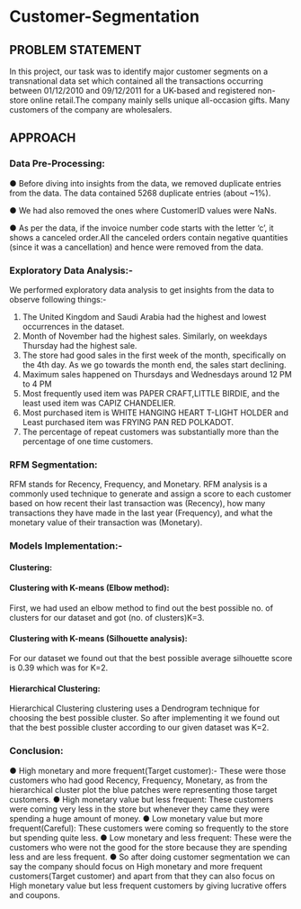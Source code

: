 # Customer-Segmentation

## PROBLEM STATEMENT

In this project, our task was to identify major customer segments on a
transnational data set which contained all the transactions occurring
between 01/12/2010 and 09/12/2011 for a UK-based and registered
non-store online retail.The company mainly sells unique all-occasion gifts.
Many customers of the company are wholesalers.

## APPROACH

### Data Pre-Processing:
  ● Before diving into insights from the data, we removed duplicate
  entries from the data. The data contained 5268 duplicate entries (about ~1%).

  ● We had also removed the ones where CustomerID values were NaNs.

  ● As per the data, if the invoice number code starts with the letter ‘c’, it
  shows a canceled order.All the canceled orders contain negative
  quantities (since it was a cancellation) and hence were removed from
  the data.

### Exploratory Data Analysis:-

We performed exploratory data analysis to get insights from the data to
observe following things:-
  1. The United Kingdom and Saudi Arabia had the highest and lowest
  occurrences in the dataset.
  2. Month of November had the highest sales. Similarly, on weekdays
  Thursday had the highest sale.
  3. The store had good sales in the first week of the month, specifically
  on the 4th day. As we go towards the month end, the sales start
  declining.
  4. Maximum sales happened on Thursdays and Wednesdays around 12
  PM to 4 PM
  5. Most frequently used item was PAPER CRAFT,LITTLE BIRDIE, and the
  least used item was CAPIZ CHANDELIER.
  6. Most purchased item is WHITE HANGING HEART T-LIGHT HOLDER
  and Least purchased item was FRYING PAN RED POLKADOT.
  7. The percentage of repeat customers was substantially more than the
  percentage of one time customers.
  
### RFM Segmentation:

RFM stands for Recency, Frequency, and Monetary. RFM analysis is a
commonly used technique to generate and assign a score to each
customer based on how recent their last transaction was (Recency), how
many transactions they have made in the last year (Frequency), and what
the monetary value of their transaction was (Monetary).

### Models Implementation:-

#### Clustering:

#### Clustering with K-means (Elbow method):
First, we had used an elbow method to find out the best
possible no. of clusters for our dataset and got (no. of
clusters)K=3.

#### Clustering with K-means (Silhouette analysis):
For our dataset we found out that the best possible average silhouette
score is 0.39 which was for K=2.

#### Hierarchical Clustering:
Hierarchical Clustering clustering uses a Dendrogram technique for
choosing the best possible cluster.
So after implementing it we found out that the best possible cluster
according to our given dataset was K=2.

### Conclusion:

  ● High monetary and more frequent(Target customer):- These
  were those customers who had good Recency, Frequency,
  Monetary, as from the hierarchical cluster plot the blue patches
  were representing those target customers.
  ● High monetary value but less frequent: These customers were
  coming very less in the store but whenever they came they were
  spending a huge amount of money.
  ● Low monetary value but more frequent(Careful): These
  customers were coming so frequently to the store but spending
  quite less.
  ● Low monetary and less frequent: These were the customers
  who were not the good for the store because they are spending
  less and are less frequent.
  ● So after doing customer segmentation we can say the company should
  focus on High monetary and more frequent customers(Target customer)
  and apart from that they can also focus on High monetary value but less
  frequent customers by giving lucrative offers and coupons.
